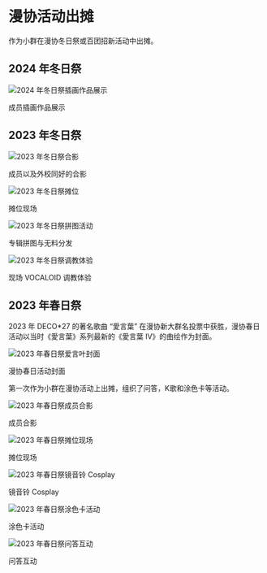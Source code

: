 <link rel="stylesheet" href="/group/vocaloid-utau-fans/styles.css">

# 漫协活动出摊

作为小群在漫协冬日祭或百团招新活动中出摊。

## 2024 年冬日祭

![2024 年冬日祭插画作品展示](/group/vocaloid-utau-fans/events/whudays/winter2024/1.jpeg)
<div class="img-desc">成员插画作品展示</div>

## 2023 年冬日祭

![2023 年冬日祭合影](/group/vocaloid-utau-fans/events/whudays/winter2023/1.jpeg)
<div class="img-desc">成员以及外校同好的合影</div>

![2023 年冬日祭摊位](/group/vocaloid-utau-fans/events/whudays/winter2023/2.jpeg)
<div class="img-desc">摊位现场</div>

![2023 年冬日祭拼图活动](/group/vocaloid-utau-fans/events/whudays/winter2023/3.png)
<div class="img-desc">专辑拼图与无料分发</div>

![2023 年冬日祭调教体验](/group/vocaloid-utau-fans/events/whudays/winter2023/4.png)
<div class="img-desc">现场 VOCALOID 调教体验</div>

## 2023 年春日祭

2023 年 DECO*27 的著名歌曲 “愛言葉” 在漫协新大群名投票中获胜，漫协春日活动以当时《愛言葉》系列最新的《愛言葉 Ⅳ》的曲绘作为封面。

![2023 年春日祭爱言叶封面](/group/vocaloid-utau-fans/events/whudays/spring2023/0.jpg)
<div class="img-desc">漫协春日活动封面</div>

第一次作为小群在漫协活动上出摊，组织了问答，K歌和涂色卡等活动。

![2023 年春日祭成员合影](/group/vocaloid-utau-fans/events/whudays/spring2023/1.jpg)
<div class="img-desc">成员合影</div>

![2023 年春日祭摊位现场](/group/vocaloid-utau-fans/events/whudays/spring2023/2.jpg)
<div class="img-desc">摊位现场</div>

![2023 年春日祭镜音铃 Cosplay](/group/vocaloid-utau-fans/events/whudays/spring2023/3.jpg)
<div class="img-desc">镜音铃 Cosplay</div>

![2023 年春日祭涂色卡活动](/group/vocaloid-utau-fans/events/whudays/spring2023/4.jpg)
<div class="img-desc">涂色卡活动</div>

![2023 年春日祭问答互动](/group/vocaloid-utau-fans/events/whudays/spring2023/5.jpg)
<div class="img-desc">问答互动</div>